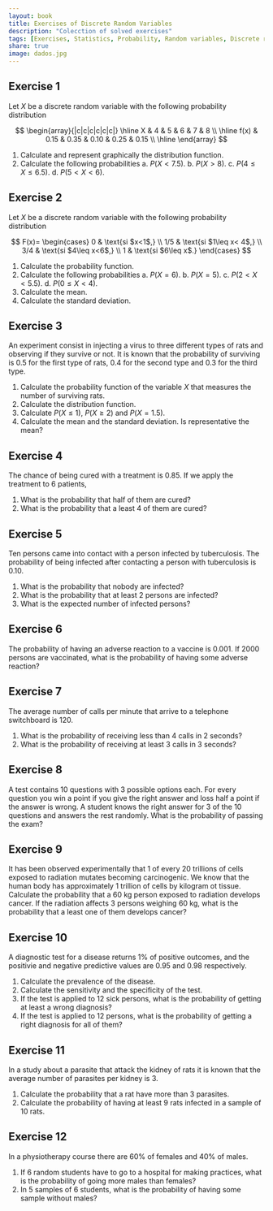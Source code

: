 ```yaml
---
layout: book
title: Exercises of Discrete Random Variables
description: "Colecction of solved exercises"
tags: [Exercises, Statistics, Probability, Random variables, Discrete random variables]
share: true
image: dados.jpg
---
```




## Exercise 1
Let $X$ be a discrete random variable with the following probability distribution 

$$
\begin{array}{|c|c|c|c|c|c|}
\hline
X & 4 & 5 & 6 & 7 & 8 \\ 
\hline
f(x) & 0.15 & 0.35 & 0.10 & 0.25 & 0.15 \\ 
\hline
\end{array}
$$

1.  Calculate and represent graphically the distribution function.
2.  Calculate the following probabilities
    a.  $P(X<7.5)$.
    b.  $P(X>8)$.
    c.  $P(4\leq X\leq 6.5)$.
    d.  $P(5<X<6)$.


## Exercise 2
Let $X$ be a discrete random variable with the following probability distribution 

$$
F(x)=
\begin{cases}
0 & \text{si $x<1$,} \\
1/5 & \text{si $1\leq x< 4$,} \\
3/4 & \text{si $4\leq x<6$,} \\
1 & \text{si $6\leq x$.}
\end{cases}
$$

1.  Calculate the probability function.
2.  Calculate the following probabilities
    a.  $P(X=6)$.
    b.  $P(X=5)$.
    c.  $P(2<X<5.5)$.
    d.  $P(0\leq X<4)$.
3.  Calculate the mean.
4.  Calculate the standard deviation.


## Exercise 3
An experiment consist in injecting a virus to three different types of rats and observing if they survive or not. It is known that the probability of surviving is $0.5$ for the first type of rats, $0.4$ for the second type and $0.3$ for the third type.

1.  Calculate the probability function of the variable $X$ that measures the number of surviving rats.
2.  Calculate the distribution function.
3.  Calculate $P(X\leq 1)$, $P(X\geq 2)$ and $P(X=1.5)$.
4.  Calculate the mean and the standard deviation. Is representative the mean?


## Exercise 4
The chance of being cured with a treatment is $0.85$. If we apply the treatment to 6 patients,

1.  What is the probability that half of them are cured?
2.  What is the probability that a least 4 of them are cured?


## Exercise 5
Ten persons came into contact with a person infected by tuberculosis. The probability of being infected after contacting a person with tuberculosis is $0.10$.

1.  What is the probability that nobody are infected?
2.  What is the probability that at least 2 persons are infected?
3.  What is the expected number of infected persons?


## Exercise 6
The probability of having an adverse reaction to a vaccine is $0.001$. If 2000 persons are vaccinated, what is the probability of having some adverse reaction?


## Exercise 7
The average number of calls per minute that arrive to a telephone switchboard is 120.

1.  What is the probability of receiving less than 4 calls in 2 seconds?
2.  What is the probability of receiving at least 3 calls in 3 seconds?


## Exercise 8
A test contains 10 questions with 3 possible options each. For every question you win a point if you give the right answer and loss half a point if the answer is wrong. A student knows the right answer for 3 of the 10 questions and answers the rest randomly. What is the probability of passing the exam?


## Exercise 9
It has been observed experimentally that 1 of every 20 trillions of cells exposed to radiation mutates becoming carcinogenic. We know that the human body has approximately 1 trillion of cells by kilogram ot tissue. Calculate the probability that a 60 kg person exposed to radiation develops cancer. If the radiation affects 3 persons weighing 60 kg, what is the probability that a least one of them develops cancer?


## Exercise 10

A diagnostic test for a disease returns 1% of positive outcomes, and the positivie and negative predictive values are $0.95$ and $0.98$ respectively.

1.  Calculate the prevalence of the disease.
2.  Calculate the sensitivity and the specificity of the test.
3.  If the test is applied to 12 sick persons, what is the probability of getting at least a wrong diagnosis?
4.  If the test is applied to 12 persons, what is the probability of getting a right diagnosis for all of them?


## Exercise 11
In a study about a parasite that attack the kidney of rats it is known that the average number of parasites per kidney is 3.

1.  Calculate the probability that a rat have more than 3 parasites.
2.  Calculate the probability of having at least 9 rats infected in a sample of 10 rats.


## Exercise 12
In a physiotherapy course there are 60% of females and 40% of males.

1.  If 6 random students have to go to a hospital for making practices, what is the probability of going more males than females?
2.  In 5 samples of 6 students, what is the probability of having some sample without males?





